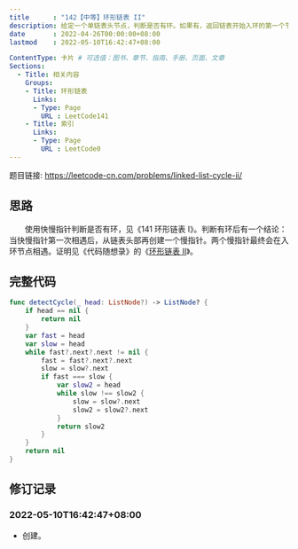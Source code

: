 ```yaml
---
title      : "142【中等】环形链表 II"
description: 给定一个单链表头节点，判断是否有环。如果有，返回链表开始入环的第一个节点。
date       : 2022-04-26T00:00:00+08:00
lastmod    : 2022-05-10T16:42:47+08:00

ContentType: 卡片 # 可选值：图书、章节、指南、手册、页面、文章
Sections:
  - Title: 相关内容
    Groups:
    - Title: 环形链表
      Links:
      - Type: Page
        URL : LeetCode141
    - Title: 索引
      Links:
      - Type: Page
        URL : LeetCode0
---
```


题目链接: https://leetcode-cn.com/problems/linked-list-cycle-ii/

## 思路
　　使用快慢指针判断是否有环，见《141 环形链表 I》。判断有环后有一个结论：当快慢指针第一次相遇后，从链表头部再创建一个慢指针。两个慢指针最终会在入环节点相遇。证明见《代码随想录》的《[环形链表 II](https://www.programmercarl.com/0142.环形链表II.html)》。

## 完整代码
```swift
func detectCycle(_ head: ListNode?) -> ListNode? {
    if head == nil {
        return nil
    }
    var fast = head
    var slow = head
    while fast?.next?.next != nil {
        fast = fast?.next?.next
        slow = slow?.next
        if fast === slow {
            var slow2 = head
            while slow !== slow2 {
                slow = slow?.next
                slow2 = slow2?.next
            }
            return slow2
        }
    }
    return nil
}
```

## 修订记录
### 2022-05-10T16:42:47+08:00
* 创建。